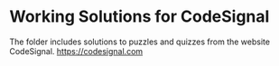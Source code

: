 # Working Solutions for CodeSignal
The folder includes solutions to puzzles and quizzes from the website CodeSignal.
https://codesignal.com
